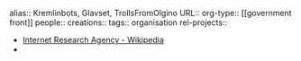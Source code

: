 alias:: Kremlinbots, Glavset, TrollsFromOlgino 
URL::
org-type:: [[government front]] 
people::
creations:: 
tags:: organisation
rel-projects::


- [Internet Research Agency - Wikipedia](https://en.wikipedia.org/wiki/Internet_Research_Agency)
-